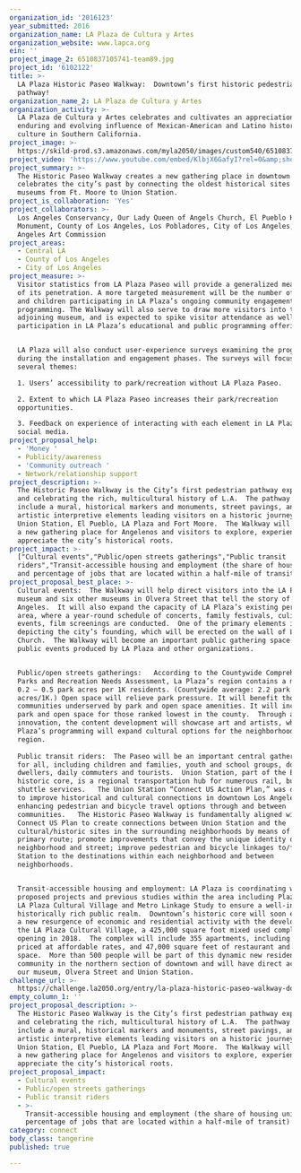 ```yaml
---
organization_id: '2016123'
year_submitted: 2016
organization_name: LA Plaza de Cultura y Artes
organization_website: www.lapca.org
ein: ''
project_image_2: 6510837105741-team89.jpg
project_id: '6102122'
title: >-
  LA Plaza Historic Paseo Walkway:  Downtown’s first historic pedestrian
  pathway!
organization_name_2: LA Plaza de Cultura y Artes
organization_activity: >-
  LA Plaza de Cultura y Artes celebrates and cultivates an appreciation for the
  enduring and evolving influence of Mexican-American and Latino history, art &
  culture in Southern California.
project_image: >-
  https://skild-prod.s3.amazonaws.com/myla2050/images/custom540/6510837105741-team89.jpg
project_video: 'https://www.youtube.com/embed/KlbjX6GafyI?rel=0&amp;showinfo=0'
project_summary: >-
  The Historic Paseo Walkway creates a new gathering place in downtown that
  celebrates the city’s past by connecting the oldest historical sites and
  museums from Ft. Moore to Union Station.
project_is_collaboration: 'Yes'
project_collaborators: >-
  Los Angeles Conservancy, Our Lady Queen of Angels Church, El Pueblo Historic
  Monument, County of Los Angeles, Los Pobladores, City of Los Angeles, Los
  Angeles Art Commission
project_areas:
  - Central LA
  - County of Los Angeles
  - City of Los Angeles
project_measure: >-
  Visitor statistics from LA Plaza Paseo will provide a generalized measurement
  of its penetration. A more targeted measurement will be the number of adults
  and children participating in LA Plaza’s ongoing community engagement
  programming. The Walkway will also serve to draw more visitors into the
  adjoining museum, and is expected to spike visitor attendance as well as
  participation in LA Plaza’s educational and public programming offerings.


  LA Plaza will also conduct user-experience surveys examining the programming
  during the installation and engagement phases. The surveys will focus on
  several themes:

  1. Users’ accessibility to park/recreation without LA Plaza Paseo.

  2. Extent to which LA Plaza Paseo increases their park/recreation
  opportunities.

  3. Feedback on experience of interacting with each element in LA Plaza's
  social media.
project_proposal_help:
  - 'Money '
  - Publicity/awareness
  - 'Community outreach '
  - Network/relationship support
project_description: >-
  The Historic Paseo Walkway is the City’s first pedestrian pathway exploring
  and celebrating the rich, multicultural history of L.A.  The pathway will
  include a mural, historical markers and monuments, street pavings, and other
  artistic interpretive elements leading visitors on a historic journey through
  Union Station, El Pueblo, LA Plaza and Fort Moore.  The Walkway will serve as
  a new gathering place for Angelenos and visitors to explore, experience and
  appreciate the city’s historical roots.
project_impact: >-
  ["Cultural events","Public/open streets gatherings","Public transit
  riders","Transit-accessible housing and employment (the share of housing units
  and percentage of jobs that are located within a half-mile of transit)"]
project_proposal_best_place: >-
  Cultural events:  The Walkway will help direct visitors into the LA Plaza
  museum and six other museums in Olvera Street that tell the story of Los
  Angeles.  It will also expand the capacity of LA Plaza’s existing performance
  area, where a year-round schedule of concerts, family festivals, culinary
  events, film screenings are conducted.  One of the primary elements is a mural
  depicting the city’s founding, which will be erected on the wall of La Placita
  Church.  The Walkway will become an important public gathering space for
  public events produced by LA Plaza and other organizations.


  Public/open streets gatherings:   According to the Countywide Comprehensive
  Parks and Recreation Needs Assessment, La Plaza’s region contains a miniscule
  0.2 – 0.5 park acres per 1K residents. (Countywide average: 2.2 park
  acres/1K.) Open space will relieve park pressure. It will benefit those
  communities underserved by park and open space amenities. It will increase
  park and open space for those ranked lowest in the county.  Through artistic
  innovation, the content development will showcase art and artists, while LA
  Plaza’s programming will expand cultural options for the neighborhood and
  region.
    
  Public transit riders:  The Paseo will be an important central gathering place
  for all, including children and families, youth and school groups, downtown
  dwellers, daily commuters and tourists.  Union Station, part of the El Pueblo
  historic core, is a regional transportation hub for numerous rail, bus and
  shuttle services.   The Union Station “Connect US Action Plan,” was developed
  to improve historical and cultural connections in downtown Los Angeles by
  enhancing pedestrian and bicycle travel options through and between
  communities.   The Historic Paseo Walkway is fundamentally aligned with the
  Connect US Plan to create connections between Union Station and the
  cultural/historic sites in the surrounding neighborhoods by means of a clear
  primary route; promote improvements that convey the unique identity of each
  neighborhood and street; improve pedestrian and bicycle linkages to/from Union
  Station to the destinations within each neighborhood and between
  neighborhoods.


  Transit-accessible housing and employment: LA Plaza is coordinating with
  proposed projects and previous studies within the area including Plaza Paseo,
  LA Plaza Cultural Village and Metro Linkage Study to ensure a well-integrated,
  historically rich public realm.  Downtown’s historic core will soon experience
  a new resurgence of economic and residential activity with the development of
  the LA Plaza Cultural Village, a 425,000 square foot mixed used complex
  opening in 2018.  The complex will include 355 apartments, including 20%
  priced at affordable rates, and 47,000 square feet of restaurant and retail
  space.  More than 500 people will be part of this dynamic new residential
  community in the northern section of downtown and will have direct access to
  our museum, Olvera Street and Union Station.
challenge_url: >-
  https://challenge.la2050.org/entry/la-plaza-historic-paseo-walkway-downtowns-first-historic-pedestrian-pathway!
empty_column_1: ''
project_proposal_description: >-
  The Historic Paseo Walkway is the City’s first pedestrian pathway exploring
  and celebrating the rich, multicultural history of L.A.  The pathway will
  include a mural, historical markers and monuments, street pavings, and other
  artistic interpretive elements leading visitors on a historic journey through
  Union Station, El Pueblo, LA Plaza and Fort Moore.  The Walkway will serve as
  a new gathering place for Angelenos and visitors to explore, experience and
  appreciate the city’s historical roots.
project_proposal_impact:
  - Cultural events
  - Public/open streets gatherings
  - Public transit riders
  - >-
    Transit-accessible housing and employment (the share of housing units and
    percentage of jobs that are located within a half-mile of transit)
category: connect
body_class: tangerine
published: true

---
```

